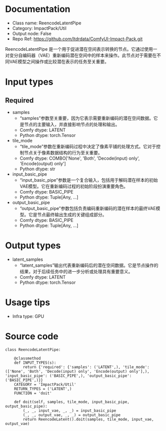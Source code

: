 # Documentation
- Class name: ReencodeLatentPipe
- Category: ImpactPack/Util
- Output node: False
- Repo Ref: https://github.com/ltdrdata/ComfyUI-Impact-Pack.git

ReencodeLatentPipe 是一个用于促进潜在空间表示转换的节点。它通过使用一对变分自编码器（VAE）重新编码潜在空间中的样本来操作。此节点对于需要在不同VAE模型之间操作或比较潜在表示的任务至关重要。

# Input types
## Required
- samples
    - “samples”参数至关重要，因为它表示需要重新编码的潜在空间数据。它是节点的主要输入，并直接影响节点的处理和输出。
    - Comfy dtype: LATENT
    - Python dtype: torch.Tensor
- tile_mode
    - “tile_mode”参数在重新编码过程中决定了像素平铺的处理方式。它对于控制节点关于像素数据结构的行为至关重要。
    - Comfy dtype: COMBO['None', 'Both', 'Decode(input) only', 'Encode(output) only']
    - Python dtype: str
- input_basic_pipe
    - “input_basic_pipe”参数是一个复合输入，包括用于解码潜在样本的初始VAE模型。它在重新编码过程的初始阶段扮演重要角色。
    - Comfy dtype: BASIC_PIPE
    - Python dtype: Tuple[Any, ...]
- output_basic_pipe
    - “output_basic_pipe”参数包括负责编码重新编码的潜在样本的最终VAE模型。它是节点最终输出生成的关键组成部分。
    - Comfy dtype: BASIC_PIPE
    - Python dtype: Tuple[Any, ...]

# Output types
- latent_samples
    - “latent_samples”输出代表重新编码后的潜在空间数据。它是节点操作的结果，对于后续任务中的进一步分析或处理具有重要意义。
    - Comfy dtype: LATENT
    - Python dtype: torch.Tensor

# Usage tips
- Infra type: GPU

# Source code
```
class ReencodeLatentPipe:

    @classmethod
    def INPUT_TYPES(s):
        return {'required': {'samples': ('LATENT',), 'tile_mode': (['None', 'Both', 'Decode(input) only', 'Encode(output) only'],), 'input_basic_pipe': ('BASIC_PIPE',), 'output_basic_pipe': ('BASIC_PIPE',)}}
    CATEGORY = 'ImpactPack/Util'
    RETURN_TYPES = ('LATENT',)
    FUNCTION = 'doit'

    def doit(self, samples, tile_mode, input_basic_pipe, output_basic_pipe):
        (_, _, input_vae, _, _) = input_basic_pipe
        (_, _, output_vae, _, _) = output_basic_pipe
        return ReencodeLatent().doit(samples, tile_mode, input_vae, output_vae)
```